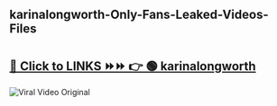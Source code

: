 
 ## karinalongworth-Only-Fans-Leaked-Videos-Files

# <h2><a href="https://mediaupload.pro?karinalongworth">🔗 Click to LINKS ⏩⏩ 👉 🟢 karinalongworth </a></h2>

<a href="https://mediaupload.pro?karinalongworth" rel="nofollow" data-target="animated-image.originalLink"><img src="https://i.ibb.co.com/xMMVF88/686577567.gif" alt="Viral Video Original" style="max-width: 100%; display: inline-block;" data-target="animated-image.originalImage"></a>